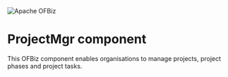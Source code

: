 <img src="https://camo.githubusercontent.com/b313d4ec52b77b5024e2988aaf76720258233e69/68747470733a2f2f6f6662697a2e6170616368652e6f72672f696d616765732f6f6662697a5f6c6f676f2e706e67" alt="Apache OFBiz" />

# ProjectMgr component
This OFBiz component enables organisations to manage projects, project phases and project tasks.

